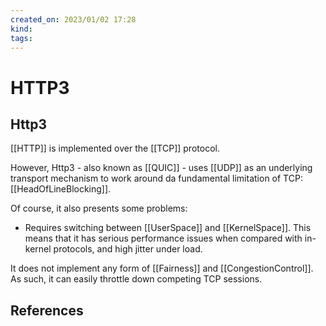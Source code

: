 ```yaml
---
created_on: 2023/01/02 17:28
kind:
tags:
---
```


# HTTP3

## Http3

[[HTTP]] is implemented over the [[TCP]] protocol.

However, Http3 - also known as [[QUIC]] - uses [[UDP]] as an underlying transport mechanism to work around da fundamental limitation of TCP: [[HeadOfLineBlocking]].

Of course, it also presents some problems:

- Requires switching between [[UserSpace]] and [[KernelSpace]]. This means that it has serious performance issues when compared with in-kernel protocols, and high jitter under load.

It does not implement any form of [[Fairness]] and [[CongestionControl]]. As such, it can easily throttle down competing TCP sessions.

## References
